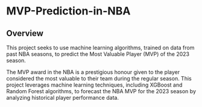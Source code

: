 # MVP-Prediction-in-NBA

## Overview
This project seeks to use machine learning algorithms, trained on data from past NBA seasons, to predict the Most Valuable Player (MVP) of the 2023 season.

The MVP award in the NBA is a prestigious honour given to the player considered the most valuable to their team during the regular season. This project leverages machine learning techniques, including XGBoost and Random Forest algorithms, to forecast the NBA MVP for the 2023 season by analyzing historical player performance data.
